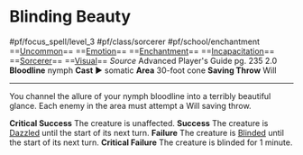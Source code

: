 # Blinding Beauty
#pf/focus_spell/level_3 #pf/class/sorcerer #pf/school/enchantment 
==[Uncommon](../../../Traits/Uncommon.md)== ==[Emotion](../../../Traits/Emotion.md)== ==[Enchantment](../../../Traits/Enchantment.md)== ==[Incapacitation](../../../Traits/Incapacitation.md)== ==[Sorcerer](../../../Traits/Sorcerer.md)== ==[Visual](../../../Traits/Visual.md)==
*Source* Advanced Player's Guide pg. 235 2.0
**Bloodline** nymph
**Cast** ► somatic
**Area** 30-foot cone
**Saving Throw** Will

---
You channel the allure of your nymph bloodline into a terribly beautiful glance. Each enemy in the area must attempt a Will saving throw.

**Critical Success** The creature is unaffected.
**Success** The creature is [Dazzled](../../../Conditions/Dazzled.md) until the start of its next turn.
**Failure** The creature is [Blinded](../../../Conditions/Blinded.md) until the start of its next turn.
**Critical Failure** The creature is blinded for 1 minute.